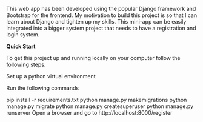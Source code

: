 This web app has been developed using the popular Django framework and Bootstrap for the frontend. My motivation to build this project is so that I can learn about Django and tighten up my skills. This mini-app can be easily integrated into a bigger system project that needs to have a registration and login system.

**Quick Start**

To get this project up and running locally on your computer follow the following steps.

Set up a python virtual environment

Run the following commands

pip install -r requirements.txt
python manage.py makemigrations
python manage.py migrate
python manage.py createsuperuser
python manage.py runserver
Open a browser and go to http://localhost:8000/register
